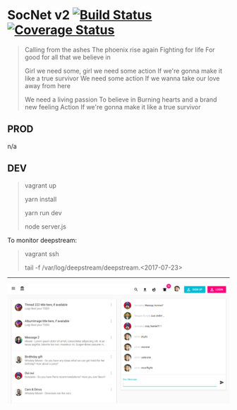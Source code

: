 SocNet v2 [![Build Status](https://travis-ci.org/joetm/cp2.svg?branch=master)](https://travis-ci.org/joetm/cp2) [![Coverage Status](https://coveralls.io/repos/github/joetm/cp2/badge.svg?branch=master)](https://coveralls.io/github/joetm/cp2?branch=master)
=====


> Calling from the ashes
> The phoenix rise again
> Fighting for life
> For good for all that we believe in
>
> Girl we need some, girl we need some action
> If we're gonna make it like a true survivor
> We need some action
> If we wanna take our love away from here
>
> We need a living passion
> To believe in
> Burning hearts and a brand new feeling
> Action
> If we're gonna make it like a true survivor


PROD
----

n/a

DEV
----

> vagrant up
>
> yarn install
>
> yarn run dev
>
> node server.js

To monitor deepstream:

> vagrant ssh
>
> tail -f /var/log/deepstream/deepstream.<2017-07-23>

---

![Screenshot-Home-2017-09-09 20-37-51.png](https://github.com/joetm/cp2/blob/master/screenshots/Screenshot-Home-2017-09-09%2020-37-51.png?raw=true "Screenshot Homepage 2017-09-09 20-37-51")

